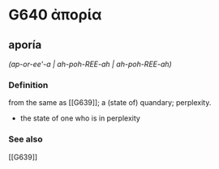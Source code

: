 # G640 ἀπορία

## aporía

_(ap-or-ee'-a | ah-poh-REE-ah | ah-poh-REE-ah)_

### Definition

from the same as [[G639]]; a (state of) quandary; perplexity.

- the state of one who is in perplexity

### See also

[[G639]]

